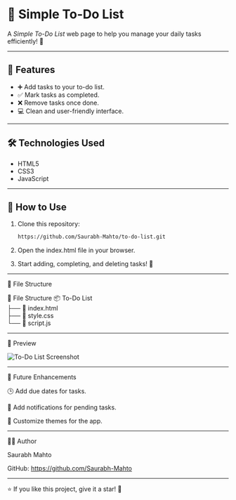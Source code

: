 # 📝 Simple To-Do List  

A *Simple To-Do List* web page to help you manage your daily tasks efficiently! 🚀  

---

## 🌟 Features  
- ➕ Add tasks to your to-do list.  
- ✅ Mark tasks as completed.  
- ❌ Remove tasks once done.  
- 💻 Clean and user-friendly interface.  

---

## 🛠 Technologies Used  
- HTML5  
- CSS3  
- JavaScript  

---

## 🚀 How to Use  
1. Clone this repository:  
   ```bash
   https://github.com/Saurabh-Mahto/to-do-list.git

2. Open the index.html file in your browser.


3. Start adding, completing, and deleting tasks! 🎉




---

📂 File Structure

📂 File Structure
📦 To-Do List  
├── 📄 index.html     
├── 🎨 style.css      
└── 🧠 script.js     


---

📸 Preview


![To-Do List Screenshot](./images/Screenshot.png)


---

🌟 Future Enhancements

🕒 Add due dates for tasks.

🔔 Add notifications for pending tasks.

🎨 Customize themes for the app.



---

🧑‍💻 Author

Saurabh Mahto

GitHub: https://github.com/Saurabh-Mahto



---

⭐ If you like this project, give it a star! 🌟
